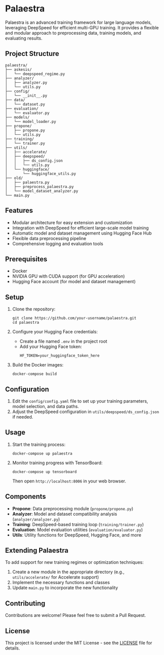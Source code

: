 # Palaestra

Palaestra is an advanced training framework for large language models, leveraging DeepSpeed for efficient multi-GPU training. It provides a flexible and modular approach to preprocessing data, training models, and evaluating results.

## Project Structure

```
palaestra/
├── askesis/
│   └── deepspeed_regime.py
├── analyzer/
│   ├── analyzer.py
│   └── utils.py
├── config/
│   └── __init__.py
├── data/
│   └── dataset.py
├── evaluation/
│   └── evaluator.py
├── models/
│   └── model_loader.py
├── propone/
│   ├── propone.py
│   └── utils.py
├── training/
│   └── trainer.py
├── utils/
│   ├── accelerate/
│   ├── deepspeed/
│   │   ├── ds_config.json
│   │   └── utils.py
│   └── huggingface/
│       └── huggingface_utils.py
├── old/
│   ├── palaestra.py
│   ├── preprocess_palaestra.py
│   └── model_dataset_analyzer.py
└── main.py
```

## Features

- Modular architecture for easy extension and customization
- Integration with DeepSpeed for efficient large-scale model training
- Automatic model and dataset management using Hugging Face Hub
- Flexible data preprocessing pipeline
- Comprehensive logging and evaluation tools

## Prerequisites

- Docker
- NVIDIA GPU with CUDA support (for GPU acceleration)
- Hugging Face account (for model and dataset management)

## Setup

1. Clone the repository:
   ```
   git clone https://github.com/your-username/palaestra.git
   cd palaestra
   ```

2. Configure your Hugging Face credentials:
   - Create a file named `.env` in the project root
   - Add your Hugging Face token:
     ```
     HF_TOKEN=your_huggingface_token_here
     ```

3. Build the Docker images:
   ```
   docker-compose build
   ```

## Configuration

1. Edit the `config/config.yaml` file to set up your training parameters, model selection, and data paths.
2. Adjust the DeepSpeed configuration in `utils/deepspeed/ds_config.json` if needed.

## Usage

1. Start the training process:
   ```
   docker-compose up palaestra
   ```

2. Monitor training progress with TensorBoard:
   ```
   docker-compose up tensorboard
   ```
   Then open `http://localhost:8006` in your web browser.

## Components

- **Propone**: Data preprocessing module (`propone/propone.py`)
- **Analyzer**: Model and dataset compatibility analysis (`analyzer/analyzer.py`)
- **Training**: DeepSpeed-based training loop (`training/trainer.py`)
- **Evaluation**: Model evaluation utilities (`evaluation/evaluator.py`)
- **Utils**: Utility functions for DeepSpeed, Hugging Face, and more

## Extending Palaestra

To add support for new training regimes or optimization techniques:

1. Create a new module in the appropriate directory (e.g., `utils/accelerate/` for Accelerate support)
2. Implement the necessary functions and classes
3. Update `main.py` to incorporate the new functionality

## Contributing

Contributions are welcome! Please feel free to submit a Pull Request.

## License

This project is licensed under the MIT License - see the [LICENSE](LICENSE) file for details.